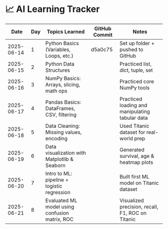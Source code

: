 # 📈 AI Learning Tracker

| Date       | Day | Topics Learned                                 | GitHub Commit    | Notes                                            |
| ---------- | --- | ---------------------------------------------- | ---------------- | ------------------------------------------------ |
| 2025-06-14 | 1   | Python Basics (Variables, Loops, etc.)         | d5a0c75          | Set up folder + pushed to GitHub                 |
| 2025-06-15 | 2   | Python Data Structures                         | <to-be-filled>   | Practiced list, dict, tuple, set                 |
| 2025-06-16 | 3   | NumPy Basics: Arrays, slicing, math ops        | <your-commit-id> | Practiced core NumPy tools                       |
| 2025-06-17 | 4   | Pandas Basics: DataFrames, CSV, filtering      | <your-commit-id> | Practiced loading and manipulating tabular data  |
| 2025-06-18 | 5   | Data Cleaning: Missing values, encoding        | <your-commit-id> | Used Titanic dataset for real-world prep         |
| 2025-06-19 | 6   | Data visualization with Matplotlib & Seaborn   | <your-commit-id> | Generated survival, age & heatmap plots          |
| 2025-06-20 | 7   | Intro to ML: pipeline + logistic regression    | <commit-id>      | Built first ML model on Titanic dataset          |
| 2025-06-21 | 8   | Evaluated ML model using confusion matrix, ROC | <commit-id>      | Visualized precision, recall, F1, ROC on Titanic |
